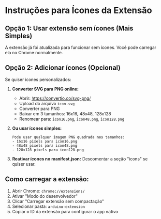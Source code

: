 # Instruções para Ícones da Extensão

## Opção 1: Usar extensão sem ícones (Mais Simples)
A extensão já foi atualizada para funcionar sem ícones. Você pode carregar ela no Chrome normalmente.

## Opção 2: Adicionar ícones (Opcional)
Se quiser ícones personalizados:

1. **Converter SVG para PNG online:**
   - Abrir: https://convertio.co/svg-png/
   - Upload do arquivo `icon.svg`
   - Converter para PNG
   - Baixar em 3 tamanhos: 16x16, 48x48, 128x128
   - Renomear para: `icon16.png`, `icon48.png`, `icon128.png`

2. **Ou usar ícones simples:**
   ```
   Pode usar qualquer imagem PNG quadrada nos tamanhos:
   - 16x16 pixels para icon16.png
   - 48x48 pixels para icon48.png  
   - 128x128 pixels para icon128.png
   ```

3. **Reativar ícones no manifest.json:**
   Descomentar a seção "icons" se quiser usar.

## Como carregar a extensão:
1. Abrir Chrome: `chrome://extensions/`
2. Ativar "Modo do desenvolvedor"
3. Clicar "Carregar extensão sem compactação"
4. Selecionar pasta: `arduino-extension`
5. Copiar o ID da extensão para configurar o app nativo
